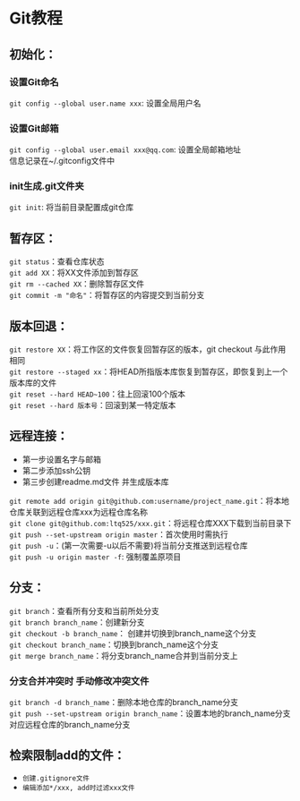 # Git教程

## 初始化：

### 设置Git命名  
`git config --global user.name xxx`:  设置全局用户名

### 设置Git邮箱 
`git config --global user.email xxx@qq.com`: 设置全局邮箱地址  
信息记录在~/.gitconfig文件中  

### init生成.git文件夹  
`git init`: 将当前目录配置成git仓库

## 暂存区：  
`git status`：查看仓库状态  
`git add XX`：将XX文件添加到暂存区  
`git rm --cached XX`：删除暂存区文件  
`git commit -m "命名"`：将暂存区的内容提交到当前分支  

## 版本回退：
`git restore XX`：将工作区的文件恢复回暂存区的版本，git checkout 与此作用相同  
`git restore --staged xx`：将HEAD所指版本库恢复到暂存区，即恢复到上一个版本库的文件  
`git reset --hard HEAD~100`：往上回滚100个版本  
`git reset --hard 版本号`：回滚到某一特定版本  


## 远程连接：  
* 第一步设置名字与邮箱
* 第二步添加ssh公钥
* 第三步创建readme.md文件 并生成版本库

`git remote add origin git@github.com:username/project_name.git`：将本地仓库关联到远程仓库xxx为远程仓库名称  
`git clone git@github.com:ltq525/xxx.git`：将远程仓库XXX下载到当前目录下  
`git push --set-upstream origin master`：首次使用时需执行  
`git push -u`：(第一次需要-u以后不需要)将当前分支推送到远程仓库  
`git push -u origin master -f`: 强制覆盖原项目

## 分支：
`git branch`：查看所有分支和当前所处分支  
`git branch branch_name`：创建新分支  
`git checkout -b branch_name`： 创建并切换到branch_name这个分支  
`git checkout branch_name`：切换到branch_name这个分支  
`git merge branch_name`：将分支branch_name合并到当前分支上  
### 分支合并冲突时 手动修改冲突文件
`git branch -d branch_name`：删除本地仓库的branch_name分支  
`git push --set-upstream origin branch_name`：设置本地的branch_name分支对应远程仓库的branch_name分支  

## 检索限制add的文件：
* `创建.gitignore文件` 
* `编辑添加*/xxx, add时过滤xxx文件`





